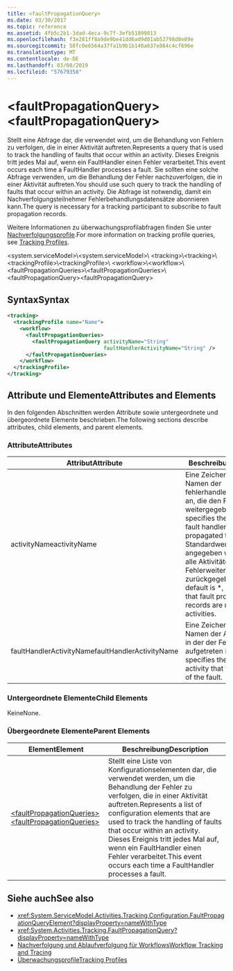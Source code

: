 ```yaml
---
title: <faultPropagationQuery>
ms.date: 03/30/2017
ms.topic: reference
ms.assetid: 4fb5c2b1-3dad-4eca-9c7f-3efb51899813
ms.openlocfilehash: f3e281ff8a9de9be41dd6ad9d01ab52798d8e89e
ms.sourcegitcommit: 58fc0e6564a37fa1b9b1b140a637e864c4cf696e
ms.translationtype: MT
ms.contentlocale: de-DE
ms.lasthandoff: 03/08/2019
ms.locfileid: "57679358"
---
```

# <a name="faultpropagationquery"></a><span data-ttu-id="f67f4-101">\<faultPropagationQuery></span><span class="sxs-lookup"><span data-stu-id="f67f4-101">\<faultPropagationQuery></span></span>

<span data-ttu-id="f67f4-102">Stellt eine Abfrage dar, die verwendet wird, um die Behandlung von Fehlern zu verfolgen, die in einer Aktivität auftreten.</span><span class="sxs-lookup"><span data-stu-id="f67f4-102">Represents a query that is used to track the handling of faults that occur within an activity.</span></span>  <span data-ttu-id="f67f4-103">Dieses Ereignis tritt jedes Mal auf, wenn ein FaultHandler einen Fehler verarbeitet.</span><span class="sxs-lookup"><span data-stu-id="f67f4-103">This event occurs each time a FaultHandler processes a fault.</span></span> <span data-ttu-id="f67f4-104">Sie sollten eine solche Abfrage verwenden, um die Behandlung der Fehler nachzuverfolgen, die in einer Aktivität auftreten.</span><span class="sxs-lookup"><span data-stu-id="f67f4-104">You should use such query to track the handling of faults that occur within an activity.</span></span> <span data-ttu-id="f67f4-105">Die Abfrage ist notwendig, damit ein Nachverfolgungsteilnehmer Fehlerbehandlungsdatensätze abonnieren kann.</span><span class="sxs-lookup"><span data-stu-id="f67f4-105">The query is necessary for a  tracking participant to subscribe to fault propagation records.</span></span>

 <span data-ttu-id="f67f4-106">Weitere Informationen zu überwachungsprofilabfragen finden Sie unter [Nachverfolgungsprofile](../../../../../docs/framework/windows-workflow-foundation/tracking-profiles.md).</span><span class="sxs-lookup"><span data-stu-id="f67f4-106">For more information on tracking profile queries, see [Tracking Profiles](../../../../../docs/framework/windows-workflow-foundation/tracking-profiles.md).</span></span>

<span data-ttu-id="f67f4-107">\<system.serviceModel>\\</span><span class="sxs-lookup"><span data-stu-id="f67f4-107">\<system.serviceModel>\\</span></span>
<span data-ttu-id="f67f4-108">\<tracking>\\</span><span class="sxs-lookup"><span data-stu-id="f67f4-108">\<tracking>\\</span></span>
<span data-ttu-id="f67f4-109">\<trackingProfile>\\</span><span class="sxs-lookup"><span data-stu-id="f67f4-109">\<trackingProfile>\\</span></span>
<span data-ttu-id="f67f4-110">\<workflow>\\</span><span class="sxs-lookup"><span data-stu-id="f67f4-110">\<workflow>\\</span></span>
<span data-ttu-id="f67f4-111">\<faultPropagationQueries>\\</span><span class="sxs-lookup"><span data-stu-id="f67f4-111">\<faultPropagationQueries>\\</span></span>
<span data-ttu-id="f67f4-112">\<faultPropagationQuery></span><span class="sxs-lookup"><span data-stu-id="f67f4-112">\<faultPropagationQuery></span></span>

## <a name="syntax"></a><span data-ttu-id="f67f4-113">Syntax</span><span class="sxs-lookup"><span data-stu-id="f67f4-113">Syntax</span></span>

```xml
<tracking>
  <trackingProfile name="Name">
    <workflow>
      <faultPropagationQueries>
        <faultPropagationQuery activityName="String"
                               faultHandlerActivityName="String" />
      </faultPropagationQueries>
    </workflow>
  </trackingProfile>
</tracking>
```

## <a name="attributes-and-elements"></a><span data-ttu-id="f67f4-114">Attribute und Elemente</span><span class="sxs-lookup"><span data-stu-id="f67f4-114">Attributes and Elements</span></span>

<span data-ttu-id="f67f4-115">In den folgenden Abschnitten werden Attribute sowie untergeordnete und übergeordnete Elemente beschrieben.</span><span class="sxs-lookup"><span data-stu-id="f67f4-115">The following sections describe attributes, child elements, and parent elements.</span></span>

### <a name="attributes"></a><span data-ttu-id="f67f4-116">Attribute</span><span class="sxs-lookup"><span data-stu-id="f67f4-116">Attributes</span></span>

|<span data-ttu-id="f67f4-117">Attribut</span><span class="sxs-lookup"><span data-stu-id="f67f4-117">Attribute</span></span>|<span data-ttu-id="f67f4-118">Beschreibung</span><span class="sxs-lookup"><span data-stu-id="f67f4-118">Description</span></span>|
|---------------|-----------------|
|<span data-ttu-id="f67f4-119">activityName</span><span class="sxs-lookup"><span data-stu-id="f67f4-119">activityName</span></span>|<span data-ttu-id="f67f4-120">Eine Zeichenfolge, die den Namen der fehlerhandleraktivität gibt an, die den Fehler weitergegeben.</span><span class="sxs-lookup"><span data-stu-id="f67f4-120">A string that specifies the name of the fault handler activity that propagated the fault.</span></span> <span data-ttu-id="f67f4-121">Standardwert ist \*, wodurch angegeben wird, dass für alle Aktivitäten Fehlerweitergabedatensätze zurückgegeben werden.</span><span class="sxs-lookup"><span data-stu-id="f67f4-121">The default is \*, which indicates that fault propagation records are returned for all activities.</span></span>|
|<span data-ttu-id="f67f4-122">faultHandlerActivityName</span><span class="sxs-lookup"><span data-stu-id="f67f4-122">faultHandlerActivityName</span></span>|<span data-ttu-id="f67f4-123">Eine Zeichenfolge, die den Namen der Aktivität angibt, in der der Fehler aufgetreten ist.</span><span class="sxs-lookup"><span data-stu-id="f67f4-123">A string that specifies the name of the activity that was the source of the fault.</span></span>|

### <a name="child-elements"></a><span data-ttu-id="f67f4-124">Untergeordnete Elemente</span><span class="sxs-lookup"><span data-stu-id="f67f4-124">Child Elements</span></span>

<span data-ttu-id="f67f4-125">Keine</span><span class="sxs-lookup"><span data-stu-id="f67f4-125">None.</span></span>

### <a name="parent-elements"></a><span data-ttu-id="f67f4-126">Übergeordnete Elemente</span><span class="sxs-lookup"><span data-stu-id="f67f4-126">Parent Elements</span></span>

|<span data-ttu-id="f67f4-127">Element</span><span class="sxs-lookup"><span data-stu-id="f67f4-127">Element</span></span>|<span data-ttu-id="f67f4-128">Beschreibung</span><span class="sxs-lookup"><span data-stu-id="f67f4-128">Description</span></span>|
|-------------|-----------------|
|[<span data-ttu-id="f67f4-129">\<faultPropagationQueries></span><span class="sxs-lookup"><span data-stu-id="f67f4-129">\<faultPropagationQueries></span></span>](../../../../../docs/framework/configure-apps/file-schema/windows-workflow-foundation/faultpropagationqueries.md)|<span data-ttu-id="f67f4-130">Stellt eine Liste von Konfigurationselementen dar, die verwendet werden, um die Behandlung der Fehler zu verfolgen, die in einer Aktivität auftreten.</span><span class="sxs-lookup"><span data-stu-id="f67f4-130">Represents a list of configuration elements that are used to track the handling of faults that occur within an activity.</span></span>  <span data-ttu-id="f67f4-131">Dieses Ereignis tritt jedes Mal auf, wenn ein FaultHandler einen Fehler verarbeitet.</span><span class="sxs-lookup"><span data-stu-id="f67f4-131">This event occurs each time a FaultHandler processes a fault.</span></span>|

## <a name="see-also"></a><span data-ttu-id="f67f4-132">Siehe auch</span><span class="sxs-lookup"><span data-stu-id="f67f4-132">See also</span></span>

- <xref:System.ServiceModel.Activities.Tracking.Configuration.FaultPropagationQueryElement?displayProperty=nameWithType>
- <xref:System.Activities.Tracking.FaultPropagationQuery?displayProperty=nameWithType>
- [<span data-ttu-id="f67f4-133">Nachverfolgung und Ablaufverfolgung für Workflows</span><span class="sxs-lookup"><span data-stu-id="f67f4-133">Workflow Tracking and Tracing</span></span>](../../../../../docs/framework/windows-workflow-foundation/workflow-tracking-and-tracing.md)
- [<span data-ttu-id="f67f4-134">Überwachungsprofile</span><span class="sxs-lookup"><span data-stu-id="f67f4-134">Tracking Profiles</span></span>](../../../../../docs/framework/windows-workflow-foundation/tracking-profiles.md)
